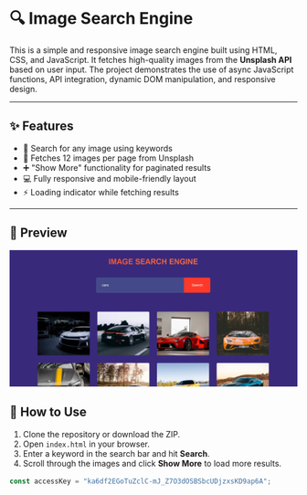 # 🔍 Image Search Engine

This is a simple and responsive image search engine built using HTML, CSS, and JavaScript. It fetches high-quality images from the **Unsplash API** based on user input. The project demonstrates the use of async JavaScript functions, API integration, dynamic DOM manipulation, and responsive design.

---

## ✨ Features

- 🔎 Search for any image using keywords
- 📸 Fetches 12 images per page from Unsplash
- ➕ "Show More" functionality for paginated results
- 💻 Fully responsive and mobile-friendly layout
- ⚡ Loading indicator while fetching results

---
## 📸 Preview

![Image search enigne Preview](https://github.com/TheIshan/Image-search-engine/blob/main/Image-search-enigne/Preview.png)

## 🚀 How to Use

1. Clone the repository or download the ZIP.
2. Open `index.html` in your browser.
3. Enter a keyword in the search bar and hit **Search**.
4. Scroll through the images and click **Show More** to load more results.


```js
const accessKey = "ka6df2EGoTuZclC-mJ_Z7O3dOSBSbcUDjzxsKD9ap6A";
